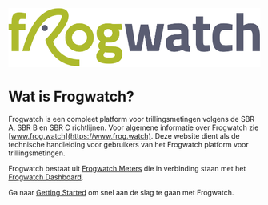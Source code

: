 
![Logo](img/Logo_Frogwatch_RGB.png)

# Wat is Frogwatch?

Frogwatch is een compleet platform voor trillingsmetingen volgens de SBR A, SBR B en SBR C richtlijnen.
Voor algemene informatie over Frogwatch zie [www.frog.watch](https://www.frog.watch). Deze website dient als de technische handleiding voor gebruikers van het Frogwatch platform voor trillingsmetingen.

Frogwatch bestaat uit [Frogwatch Meters](hardware) die in verbinding staan met het [Frogwatch Dashboard](dashboard).

Ga naar [Getting Started](gettingstarted) om snel aan de slag te gaan met Frogwatch.

